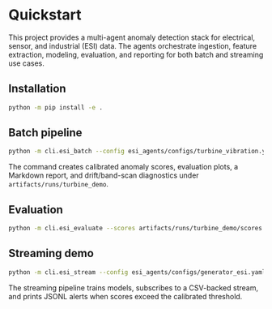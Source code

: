 # Quickstart

This project provides a multi-agent anomaly detection stack for electrical, sensor, and industrial (ESI) data. The agents orchestrate ingestion, feature extraction, modeling, evaluation, and reporting for both batch and streaming use cases.

## Installation

```bash
python -m pip install -e .
```

## Batch pipeline

```bash
python -m cli.esi_batch --config esi_agents/configs/turbine_vibration.yaml --input data/turbine.csv --out artifacts/runs/turbine_demo
```

The command creates calibrated anomaly scores, evaluation plots, a Markdown report, and drift/band-scan diagnostics under `artifacts/runs/turbine_demo`.

## Evaluation

```bash
python -m cli.esi_evaluate --scores artifacts/runs/turbine_demo/scores.parquet --labels data/turbine_labels.csv
```

## Streaming demo

```bash
python -m cli.esi_stream --config esi_agents/configs/generator_esi.yaml
```

The streaming pipeline trains models, subscribes to a CSV-backed stream, and prints JSONL alerts when scores exceed the calibrated threshold.
